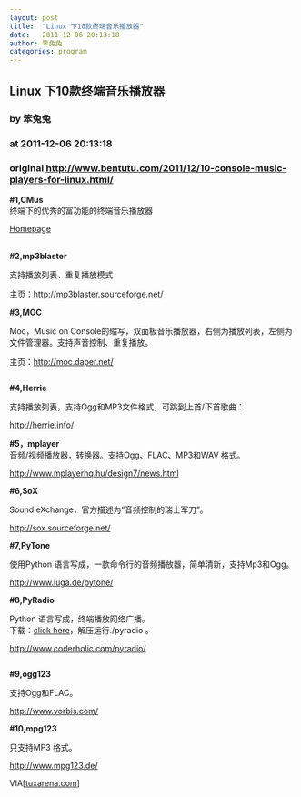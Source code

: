 ```yaml
---
layout: post
title:  "Linux 下10款终端音乐播放器"
date:   2011-12-06 20:13:18
author: 笨兔兔
categories: program
---
```


## Linux 下10款终端音乐播放器
### by 笨兔兔
### at 2011-12-06 20:13:18
### original <http://www.bentutu.com/2011/12/10-console-music-players-for-linux.html/>

<p><strong>#1,CMus</strong><br>
终端下的优秀的富功能的终端音乐播放器</p>
<p><a href="http://cmus.sourceforge.net/">Homepage</a></p>
<p><a href="http://i.imgur.com/7fY1S.png"><img src="http://i.imgur.com/7fY1S.png" alt=""></a><br>
<span></span><br>
<strong>#2,mp3blaster</strong></p>
<p>支持播放列表、重复播放模式</p>
<p>主页：<a href="http://mp3blaster.sourceforge.net/">http://mp3blaster.sourceforge.net/</a><br>
<a href="http://i.imgur.com/VgHyk.png"><img src="http://i.imgur.com/VgHyk.png" alt=""></a></p>
<p><strong>#3,MOC</strong></p>
<p>Moc，Music on Console的缩写，双面板音乐播放器，右侧为播放列表，左侧为文件管理器。支持声音控制、重复播放。</p>
<p>主页：<a href="http://moc.daper.net/">http://moc.daper.net/</a></p>
<p><a href="http://i.imgur.com/jaiTn.png"><img src="http://i.imgur.com/jaiTn.png" alt=""></a></p>
<p><strong>#4,Herrie</strong></p>
<p>支持播放列表，支持Ogg和MP3文件格式，可跳到上首/下首歌曲：</p>
<p><a href="http://herrie.info/">http://herrie.info/</a></p>
<p><strong>#5，mplayer</strong><br>
音频/视频播放器，转换器。支持Ogg、FLAC、MP3和WAV 格式。</p>
<p><a href="http://www.mplayerhq.hu/design7/news.html">http://www.mplayerhq.hu/design7/news.html</a></p>
<p><strong>#6,SoX</strong></p>
<p>Sound eXchange，官方描述为“音频控制的瑞士军刀”。</p>
<p><a href="http://sox.sourceforge.net/">http://sox.sourceforge.net/</a></p>
<p><strong>#7,PyTone</strong></p>
<p>使用Python 语言写成，一款命令行的音频播放器，简单清新，支持Mp3和Ogg。</p>
<p><a href="http://www.luga.de/pytone/">http://www.luga.de/pytone/</a></p>
<p><strong>#8,PyRadio</strong></p>
<p>Python 语言写成，终端播放网络广播。<br>
下载：<a href="https://github.com/coderholic/pyradio/zipball/master">click here</a>，解压运行./pyradio 。</p>
<p><a href="http://www.coderholic.com/pyradio/">http://www.coderholic.com/pyradio/</a></p>
<p><a href="http://i.imgur.com/AOqCr.png"><img src="http://i.imgur.com/AOqCr.png" alt=""></a></p>
<p><strong>#9,ogg123</strong></p>
<p>支持Ogg和FLAC。</p>
<p><a href="http://www.vorbis.com/">http://www.vorbis.com/</a></p>
<p><strong>#10,mpg123</strong></p>
<p>只支持MP3 格式。</p>
<p><a href="http://www.mpg123.de/">http://www.mpg123.de/</a></p>
<p>VIA[<a href="http://www.tuxarena.com/2011/12/10-console-music-players-for-linux/">tuxarena.com</a>]</p>